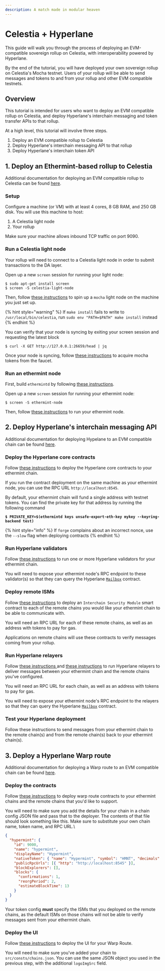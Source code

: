 ```yaml
---
description: A match made in modular heaven
---
```


# Celestia + Hyperlane

This guide will walk you through the process of deploying an EVM-compatible sovereign rollup on Celestia, with interoperability powered by Hyperlane.

By the end of the tutorial, you will have deployed your own sovereign rollup on Celestia's Mocha testnet. Users of your rollup will be able to send messages and tokens to and from your rollup and other EVM compatible testnets.

## &#x20;Overview

This tutorial is intended for users who want to deploy an EVM compatible rollup on Celestia, and deploy Hyperlane's interchain messaging and token transfer APIs to that rollup.

At a high level, this tutorial will involve three steps.

1. Deploy an EVM compatible rollup to Celestia
2. Deploy Hyperlane's interchain messaging API to that rollup
3. Deploy Hyperlane's interchain token API

## 1. Deploy an Ethermint-based rollup to Celestia

Additional documentation for deploying an EVM compatible rollup to Celestia can be found [here](https://docs.celestia.org/developers/ethermint).

### Setup

Configure a machine (or VM) with at least 4 cores, 8 GB RAM, and 250 GB disk. You will use this machine to host:

1. A Celestia light node
2. Your rollup

Make sure your machine allows inbound TCP traffic on port 9090.

### Run a Celestia light node

Your rollup will need to connect to a Celestia light node in order to submit transactions to the DA layer.

Open up a new `screen` session for running your light node:

```
$ sudo apt-get install screen
$ screen -S celestia-light-node
```

Then, follow [these instructions](https://docs.celestia.org/developers/node-tutorial) to spin up a `mocha` light node on the machine you just set up.

{% hint style="warning" %}
If `make install` fails to write to `/usr/local/bin/celestia`, run `sudo env "PATH=$PATH" make install` instead
{% endhint %}

&#x20;You can verify that your node is syncing by exiting your screen session and requesting the latest block

```
$ curl -X GET http://127.0.0.1:26659/head | jq
```

Once your node is syncing, follow [these instructions](https://docs.celestia.org/developers/node-tutorial#keys-and-wallets) to acquire mocha tokens from the faucet.

### Run an ethermint node

First, build `ethermintd` by following [these instructions](https://docs.celestia.org/developers/rollmint-on-ethermint).

Open up a new `screen` session for running your ethermint node:

```
$ screen -S ethermint-node
```

Then, follow [these instructions](https://docs.celestia.org/developers/instantiate-ethermint#instantiating-the-ethermint-rollup) to run your ethermint node.

## 2. Deploy Hyperlane's interchain messaging API

Additional documentation for deploying Hypelane to an EVM compatible chain can be found [here](../operators/deployers.md).

### Deploy the Hyperlane core contracts

Follow [these instructions](../operators/deployers.md#1.-deploy-the-core-smart-contracts) to deploy the Hyperlane core contracts to your ethermint chain.

If you run the contract deployment on the same machine as your ethermint node, you can use the RPC URL `http://localhost:8545`.

By default, your ethermint chain will fund a single address with testnet tokens. You can find the private key for that address by running the following command

<pre class="language-bash"><code class="lang-bash"><strong>$ PRIVATE_KEY=$(ethermintd keys unsafe-export-eth-key mykey --keyring-backend test)
</strong></code></pre>

{% hint style="info" %}
If `forge` complains about an incorrect nonce, use the `--slow` flag when deploying contracts&#x20;
{% endhint %}

### Run Hyperlane validators

Follow [these instructions](../operators/deployers.md#2.-run-validators) to run one or more Hyperlane validators for your ethermint chain.

You will need to expose your ethermint node's RPC endpoint to these validator(s) so that they can query the Hyperlane [`Mailbox`](../protocol/messaging.md) contract.

### Deploy remote ISMs

Follow [these instructions](../operators/deployers.md#3.-deploy-remote-isms) to deploy an `Interchain Security Module` smart contract to each of the remote chains you would like your ethermint chain to be able to communicate with.

You will need an RPC URL for each of these remote chains, as well as an address with tokens to pay for gas.&#x20;

Applications on remote chains will use these contracts to verify messages coming from your rollup.

### Run Hyperlane relayers

Follow [these instructions ](../operators/deployers.md#4.-run-a-relayer-for-the-local-chain)and [these instructions](../operators/deployers.md#5.-run-relayer-s-for-the-remote-chain-s) to run Hyperlane relayers to deliver messages between your ethermint chain and the remote chains you've configured.

You will need an RPC URL for each chain, as well as an address with tokens to pay for gas.&#x20;

You will need to expose your ethermint node's RPC endpoint to the relayers so that they can query the Hyperlane [`Mailbox`](../protocol/messaging.md) contract.

### Test your Hyperlane deployment

Follow these instructions to send messages from your ethermint chain to the remote chain(s) and from the remote chain(s) back to your ethermint chain(s).

## 3. Deploy a Hyperlane Warp route

Additional documentation for deploying a Warp route to an EVM compatible chain can be found [here](guides/deploy-a-warp-route.md).

### Deploy the contracts

Follow [these instructions](guides/deploy-a-warp-route.md) to deploy warp route contracts to your ethermint chains and the remote chains that you'd like to support.

You will need to make sure you add the details for your chain in a chain config JSON file and pass that to the deployer. The contents of that file should look something like this. Make sure to substitute your own chain name, token name, and RPC URL.\


```json
{
  "hypermint": {
    "id": 9000,
    "name": "hypermint",
    "displayName": "Hypermint",
    "nativeToken": { "name": "Hypermint", "symbol": "HMNT", "decimals": 18 },
    "publicRpcUrls": [{ "http": "http://localhost:8545" }],
    "blockExplorers": [],
    "blocks": {
      "confirmations": 1,
      "reorgPeriod": 2,
      "estimateBlockTime": 13
    }
  }
}
```

Your token config **must** specify the ISMs that you deployed on the remote chains, as the default ISMs on those chains will not be able to verify messages sent from your ethermint chain.

### Deploy the UI

Follow [these instructions](guides/deploy-the-ui-for-your-warp-route.md) to deploy the UI for your Warp Route.

You will need to make sure you've added your chain to `src/consts/chains.json`. You can use the same JSON object you used in the previous step, with the additional `logoImgSrc` field.

